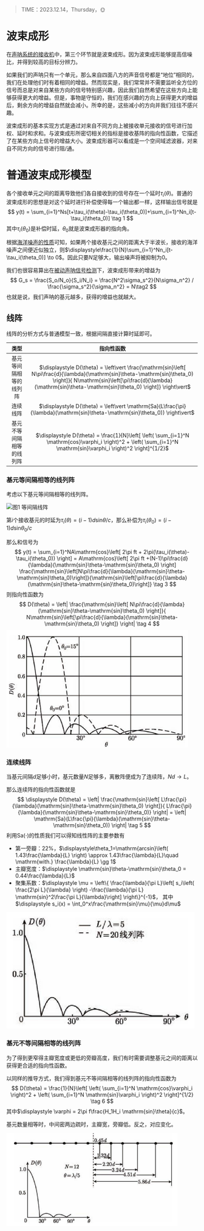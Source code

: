 > TIME：2023.12.14，Thursday，🌞

# 波束成形

在[声呐系统的接收机](public_docs/dsp/sonar_signal_processing/声呐系统介绍.md)中，第三个环节就是波束成形。因为波束成形能够提高信噪比，并得到较高的目标分辨力。

如果我们的声呐只有一个单元，那么来自四面八方的声音信号都是“地位”相同的，我们在处理他们时有着相同的增益。然而现实是，我们常常并不需要监听全方位的信号而总是对来自某些方向的信号特别感兴趣，因此我们自然希望在这些方向上能够获得更大的增益。但是，事物是守恒的，我们在感兴趣的方向上获得更大的增益后，剩余方向的增益自然就会减小。所幸的是，这些减小的方向并我们往往不感兴趣。

波束成形的基本实现方式是通过对来自不同方向上被接收单元接收的信号进行加权、延时和求和。与波束成形所密切相关的指标是接收基阵的指向性函数，它描述了在某些方向上信号的增益大小。波束成形器可以看成是一个空间域滤波器，对来自不同方向的信号进行阻/通。

# 普通波束成形模型

各个接收单元之间的距离导致他们各自接收到的信号存在一个延时$\tau_i(\theta)$。普通的波束成形的思想是对这个延时进行补偿使得每一个输出都一样，这样输出信号就是
$$
y(t) = \sum_{i=1}^Ns[t+\tau_i(\theta)-\tau_i(\theta_0)]+\sum_{i=1}^Nn_i[t-\tau_i(\theta_0)] \tag 1
$$
其中$\tau_i(\theta_0)$是补偿时延，$\theta_0$就是波束成形器的指向角。

根据[海洋噪声的性质]((public_docs/dsp/sonar_signal_processing/声呐信道.md))可知，如果两个接收基元之间的距离大于半波长，接收的海洋噪声之间便近似独立，则$\displaystyle\frac{1}{N}\sum_{i=1}^Nn_i[t-\tau_i(\theta_0)] \to 0$。因此只要$N$足够大，输出噪声将被抑制为0。

我们也很容易算出在[被动声呐信号检测]((public_docs/dsp/sonar_signal_processing/声呐信号检测理论.md))下，波束成形带来的增益为
$$
G_s = \frac{S_o/N_o}{S_i/N_i} = \frac{N^2\sigma_s^2}{N\sigma_n^2} / \frac{\sigma_s^2}{\sigma_n^2} = N\tag2
$$
也就是说，我们声呐的基元越多，获得的增益也就越大。

## 线阵

线阵的分析方式与普通模型一致，根据间隔直接计算时延即可。

|           类型           |                          指向性函数                          |
| :----------------------: | :----------------------------------------------------------: |
|  基元等间隔相等的线列阵  | $\displaystyle D(\theta) = \left\vert \frac{\mathrm{sin}\left[ N\pi\frac{d}{\lambda}(\mathrm{sin}\theta-\mathrm{sin}\theta_0) \right]}{ N\mathrm{sin}\left[\pi\frac{d}{\lambda}(\mathrm{sin}\theta-\mathrm{sin}\theta_0) \right]} \right\vert$ |
|         连续线阵         | $\displaystyle D(\theta) = \left\vert \mathrm{Sa}(L\frac{\pi}{\lambda}(\mathrm{sin}\theta-\mathrm{sin}\theta_0)) \right\vert$ |
| 基元不等间隔相等的线列阵 | $\displaystyle D(\theta) = \frac{1}{N}\left[ \left( \sum_{i=1}^N \mathrm{cos}\varphi_i \right)^2 + \left( \sum_{i=1}^N \mathrm{sin}\varphi_i \right)^2 \right]^{1/2}$ |

### 基元等间隔相等的线列阵

考虑以下基元等间隔相等的线列阵。

![图1 等间隔线阵](https://gitee.com/cxgxgg/typora_img/raw/master/img/202312141724916.png)

第$i$个接收基元的时延为$\tau_i(\theta) = (i-1)d\mathrm{sin}\theta/c$，那么补偿为$\tau_i(\theta_0) = (i-1)d\mathrm{sin}\theta_0/c$

那么和信号为
$$
y(t) = \sum_{i=1}^NA\mathrm{cos}\left[ 2\pi ft + 2\pi(\tau_i(\theta)-\tau_i(\theta_0)) \right] = A\mathrm{cos}\left[ 2\pi ft +(N-1)\pi\frac{d}{\lambda}(\mathrm{sin}\theta-\mathrm{sin}\theta_0) \right] \frac{\mathrm{sin}\left[N\pi\frac{d}{\lambda}(\mathrm{sin}\theta-\mathrm{sin}\theta_0)\right]}{\mathrm{sin}\left[\pi\frac{d}{\lambda}(\mathrm{sin}\theta-\mathrm{sin}\theta_0)\right]} \tag 3
$$
则指向性函数为
$$
D(\theta) = \left| \frac{\mathrm{sin}\left[ N\pi\frac{d}{\lambda}(\mathrm{sin}\theta-\mathrm{sin}\theta_0) \right]}{ N\mathrm{sin}\left[\pi\frac{d}{\lambda}(\mathrm{sin}\theta-\mathrm{sin}\theta_0) \right]} \right| \tag 4
$$
![图2 线阵的指向性函数](_img/4.2.png)

### 连续线阵

当基元间隔$d$足够小时，基元数量$N$足够多，离散阵便成为了连续阵，$Nd\to L$。

那么连续阵的指向性函数就是
$$
\displaystyle D(\theta) = \left| \frac{\mathrm{sin}\left[ L\frac{\pi}{\lambda}(\mathrm{sin}\theta-\mathrm{sin}\theta_0) \right]}{ L\frac{\pi}{\lambda}(\mathrm{sin}\theta-\mathrm{sin}\theta_0)} \right| = \left| \mathrm{Sa}(L\frac{\pi}{\lambda}(\mathrm{sin}\theta-\mathrm{sin}\theta_0)) \right| \tag 5
$$
利用$\mathrm{Sa}(\cdot)$的性质我们可以得知线性阵的主要参数有

* 第一旁瓣：$22\%$，$\displaystyle\theta_1=\mathrm{arcsin}\left( 1.43\frac{\lambda}{L} \right) \approx 1.43\frac{\lambda}{L}\quad \mathrm{with.} \frac{\lambda}{L} \gg 1$
* 主瓣宽度：$\displaystyle \mathrm{sin}\theta-\mathrm{sin}\theta_0 = 0.44\frac{\lambda}{L}$
* 聚集系数：$\displaystyle \mu = \left\{ \frac{\lambda}{\pi L}\left[ s_i\left( \frac{2\pi L}{\lambda} \right) -\frac{\lambda}{\pi L} \mathrm{sin}^2\frac{\pi L}{\lambda}\right] \right\}^{-1}$， 其中$\displaystyle s_i(x) = \int_0^x\frac{\mathrm{sin}\mu}{\mu}d\mu$

![图3 连续线阵的指向性函数](_img/4.3.png)

### 基元不等间隔相等的线列阵

为了得到更窄得主瓣宽度或更低的旁瓣高度，我们有时需要调整基元之间的距离以获得更合适的指向性函数。

以同样的推导方式，我们得到基元不等间隔相等的线列阵的指向性函数为
$$
D(\theta) = \frac{1}{N}\left[ \left( \sum_{i=1}^N \mathrm{cos}\varphi_i \right)^2 + \left( \sum_{i=1}^N \mathrm{sin}\varphi_i \right)^2 \right]^{1/2} \tag 6
$$
其中$\displaystyle \varphi = 2\pi f\frac{H_1H_i \mathrm{sin}\theta}{c}$。

基元数量相等时，中间密两边疏时，主瓣宽，旁瓣低。反之，对应变化。

![图4 基元不等间隔相等的线列阵的指向性函数](_img/4.4.png)